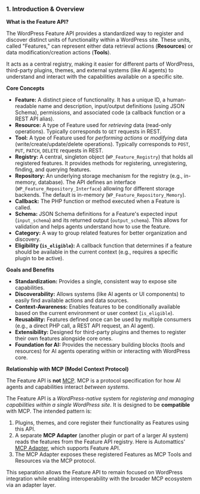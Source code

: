 ### 1. Introduction & Overview

**What is the Feature API?**

The WordPress Feature API provides a standardized way to register and discover distinct units of functionality within a WordPress site. These units, called "Features," can represent either data retrieval actions (**Resources**) or data modification/creation actions (**Tools**).

It acts as a central registry, making it easier for different parts of WordPress, third-party plugins, themes, and external systems (like AI agents) to understand and interact with the capabilities available on a specific site.

**Core Concepts**

*   **Feature:** A distinct piece of functionality. It has a unique ID, a human-readable name and description, input/output definitions (using JSON Schema), permissions, and associated code (a callback function or a REST API alias).
*   **Resource:** A type of Feature used for *retrieving* data (read-only operations). Typically corresponds to `GET` requests in REST.
*   **Tool:** A type of Feature used for *performing actions* or *modifying* data (write/create/update/delete operations). Typically corresponds to `POST`, `PUT`, `PATCH`, `DELETE` requests in REST.
*   **Registry:** A central, singleton object (`WP_Feature_Registry`) that holds all registered features. It provides methods for registering, unregistering, finding, and querying features.
*   **Repository:** An underlying storage mechanism for the registry (e.g., in-memory, database). The API defines an interface (`WP_Feature_Repository_Interface`) allowing for different storage backends. The default is in-memory (`WP_Feature_Repository_Memory`).
*   **Callback:** The PHP function or method executed when a Feature is called.
*   **Schema:** JSON Schema definitions for a Feature's expected input (`input_schema`) and its returned output (`output_schema`). This allows for validation and helps agents understand how to use the feature.
*   **Category:** A way to group related features for better organization and discovery.
*   **Eligibility (`is_eligible`):** A callback function that determines if a feature should be available in the current context (e.g., requires a specific plugin to be active).

**Goals and Benefits**

*   **Standardization:** Provides a single, consistent way to expose site capabilities.
*   **Discoverability:** Allows systems (like AI agents or UI components) to easily find available actions and data sources.
*   **Context-Awareness:** Enables features to be conditionally available based on the current environment or user context (`is_eligible`).
*   **Reusability:** Features defined once can be used by multiple consumers (e.g., a direct PHP call, a REST API request, an AI agent).
*   **Extensibility:** Designed for third-party plugins and themes to register their own features alongside core ones.
*   **Foundation for AI:** Provides the necessary building blocks (tools and resources) for AI agents operating within or interacting with WordPress core.

**Relationship with MCP (Model Context Protocol)**

The Feature API is **not** [MCP](https://modelcontextprotocol.io/). MCP is a protocol specification for how AI agents and capabilities interact *between systems*.

The Feature API is a *WordPress-native* system for *registering and managing capabilities within a single WordPress site*. It is designed to be **compatible** with MCP. The intended pattern is:

1.  Plugins, themes, and core register their functionality as Features using this API.
2.  A separate **MCP Adapter** (another plugin or part of a larger AI system) reads the features from the Feature API registry. Here is Automattics' [MCP Adapter](https://github.com/Automattic/wordpress-mcp), which supports Feature API.
3.  The MCP Adapter exposes these registered Features as MCP Tools and Resources via the MCP protocol.

This separation allows the Feature API to remain focused on WordPress integration while enabling interoperability with the broader MCP ecosystem via an adapter layer.
